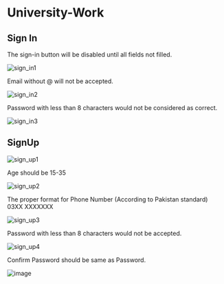# University-Work
## Sign In

The sign-in button will be disabled until all fields not filled.

![sign_in1](https://github.com/husnain333/University-Work/assets/149059381/29fe927e-a8ac-495a-81e7-e5679cdf702f)

Email without @ will not be accepted.

![sign_in2](https://github.com/husnain333/University-Work/assets/149059381/796e48df-b25b-420b-bb65-faa140859b3f)

Password with less than 8 characters would not be considered as correct.

![sign_in3](https://github.com/husnain333/University-Work/assets/149059381/b61d747d-0e27-4bf7-b0c4-d239c960fe5b)

## SignUp

![sign_up1](https://github.com/husnain333/University-Work/assets/149059381/bbc914bf-5e6a-4db0-bdf4-377c57958540)

Age should be 15-35

![sign_up2](https://github.com/husnain333/University-Work/assets/149059381/ebadf53b-91d7-4a68-b2e6-554b564ab63b)

The proper format for Phone Number (According to Pakistan standard) 03XX XXXXXXX

![sign_up3](https://github.com/husnain333/University-Work/assets/149059381/38c982d5-da01-4fdd-8819-d57959f5d8a2)

Password with less than 8 characters would not be accepted.

![sign_up4](https://github.com/husnain333/University-Work/assets/149059381/cdafea7b-f53a-4347-a82e-31f949043992)

Confirm Password should be same as Password.

![image](https://github.com/husnain333/University-Work/assets/149059381/28f1791a-19b2-43a2-8172-c7fbe1ca5a31)

